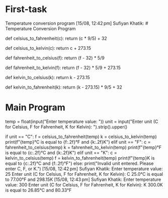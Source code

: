 # First-task
Temperature conversion program 
[15/08, 12:42 pm] Sufiyan Khatik: # Temperature Conversion Program

def celsius_to_fahrenheit(c):
    return (c * 9/5) + 32

def celsius_to_kelvin(c):
    return c + 273.15

def fahrenheit_to_celsius(f):
    return (f - 32) * 5/9

def fahrenheit_to_kelvin(f):
    return (f - 32) * 5/9 + 273.15

def kelvin_to_celsius(k):
    return k - 273.15

def kelvin_to_fahrenheit(k):
    return (k - 273.15) * 9/5 + 32

# Main Program
temp = float(input("Enter temperature value: "))
unit = input("Enter unit (C for Celsius, F for Fahrenheit, K for Kelvin): ").strip().upper()

if unit == "C":
    f = celsius_to_fahrenheit(temp)
    k = celsius_to_kelvin(temp)
    print(f"{temp}°C is equal to {f:.2f}°F and {k:.2f}K")
elif unit == "F":
    c = fahrenheit_to_celsius(temp)
    k = fahrenheit_to_kelvin(temp)
    print(f"{temp}°F is equal to {c:.2f}°C and {k:.2f}K")
elif unit == "K":
    c = kelvin_to_celsius(temp)
    f = kelvin_to_fahrenheit(temp)
    print(f"{temp}K is equal to {c:.2f}°C and {f:.2f}°F")
else:
    print("Invalid unit entered. Please enter C, F, or K.")
[15/08, 12:42 pm] Sufiyan Khatik: Enter temperature value: 25
Enter unit (C for Celsius, F for Fahrenheit, K for Kelvin): C
25.0°C is equal to 77.00°F and 298.15K
[15/08, 12:43 pm] Sufiyan Khatik: Enter temperature value: 300
Enter unit (C for Celsius, F for Fahrenheit, K for Kelvin): K
300.0K is equal to 26.85°C and 80.33°F
